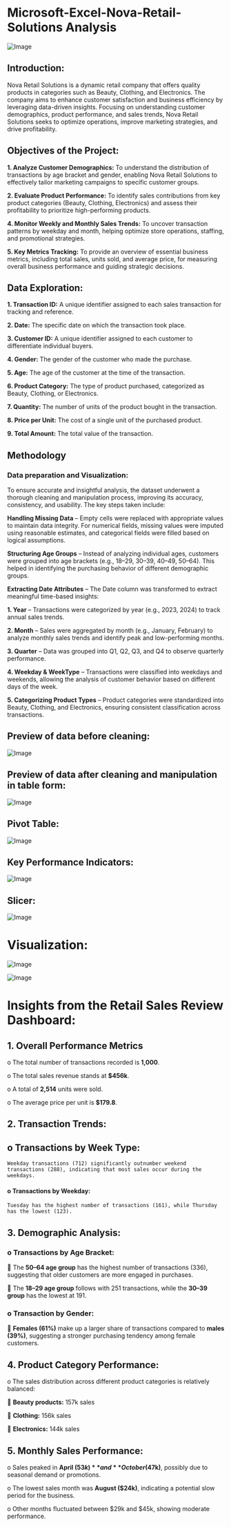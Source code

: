 # Microsoft-Excel-Nova-Retail-Solutions Analysis

![Image](https://github.com/user-attachments/assets/e519e819-7576-4270-b4f8-94cbe4ddc407)

## Introduction:

Nova Retail Solutions is a dynamic retail company that offers quality products in categories such as Beauty, Clothing, and Electronics. The company aims to enhance customer satisfaction and business efficiency by leveraging data-driven insights. Focusing on understanding customer demographics, product performance, and sales trends, Nova Retail Solutions seeks to optimize operations, improve marketing strategies, and drive profitability.


## Objectives of the Project:


**1.	Analyze Customer Demographics:** To understand the distribution of transactions by age bracket and gender, enabling Nova Retail Solutions to effectively tailor marketing campaigns to specific customer groups.


   
**2.	Evaluate Product Performance:** To identify sales contributions from key product categories (Beauty, Clothing, Electronics) and assess their profitability to prioritize high-performing products.
   
   
  
**4.	Monitor Weekly and Monthly Sales Trends:** To uncover transaction patterns by weekday and  month, helping optimize store operations, staffing, and promotional strategies.


	
**5.	Key Metrics Tracking:** To provide an overview of essential business metrics, including total sales, units sold, and average price, for measuring overall business performance and guiding strategic decisions.




## Data Exploration:

**1. Transaction ID:** A unique identifier assigned to each sales transaction for tracking and reference.
   
**2. Date:** The specific date on which the transaction took place.
   
**3. Customer ID:** A unique identifier assigned to each customer to differentiate individual buyers.
 
**4. Gender:**  The gender of the customer who made the purchase.

**5. Age:** The age of the customer at the time of the transaction.
 
**6. Product Category:** The type of product purchased, categorized as Beauty, Clothing, or Electronics.

**7. Quantity:** The number of units of the product bought in the transaction.
 
**8. Price per Unit:** The cost of a single unit of the purchased product.
   
**9. Total Amount:**  The total value of the transaction.


## Methodology

### Data preparation and Visualization:

To ensure accurate and insightful analysis, the dataset underwent a thorough cleaning and manipulation process, improving its accuracy, consistency, and usability. The key steps taken include:

**Handling Missing Data** – Empty cells were replaced with appropriate values to maintain data integrity. For numerical fields, missing values were imputed using reasonable estimates, and categorical fields were filled based on logical assumptions.

**Structuring Age Groups** – Instead of analyzing individual ages, customers were grouped into age brackets (e.g., 18–29, 30–39, 40–49, 50–64). This helped in identifying the purchasing behavior of different demographic groups.

**Extracting Date Attributes** – The Date column was transformed to extract meaningful time-based insights:

**1. Year** – Transactions were categorized by year (e.g., 2023, 2024) to track annual sales trends.
   
**2. Month** – Sales were aggregated by month (e.g., January, February) to analyze monthly sales trends and identify peak and low-performing months.
   
**3. Quarter** – Data was grouped into Q1, Q2, Q3, and Q4 to observe quarterly performance.
   
**4. Weekday & WeekType** – Transactions were classified into weekdays and weekends, allowing the analysis of customer behavior based on different days of the week.

**5. Categorizing Product Types** – Product categories were standardized into Beauty, Clothing, and Electronics, ensuring consistent classification across transactions.

 ## Preview of data before cleaning:

![Image](https://github.com/user-attachments/assets/819b708e-0fb7-4b17-ad69-0208b816cdfc)

## Preview of data after cleaning  and manipulation in table form:

![Image](https://github.com/user-attachments/assets/7397abde-d5f8-41ce-9d7d-09d8c6904206)

## Pivot Table:

![Image](https://github.com/user-attachments/assets/0646b273-4613-4a3c-b4af-9200a05521c0)

## Key Performance Indicators:

![Image](https://github.com/user-attachments/assets/f2a8f58a-00d0-40ef-bb96-ce4e8ac7f6d5)

## Slicer:

![Image](https://github.com/user-attachments/assets/513fe750-2203-4476-a516-700ad65ba967)

# Visualization:

![Image](https://github.com/user-attachments/assets/ee32cb25-2f52-4513-bb39-34d12cfd2b9c)




![Image](https://github.com/user-attachments/assets/2f8d670e-3552-4370-ad20-33198c12606d)



# Insights from the Retail Sales Review Dashboard:

## 1.	Overall Performance Metrics
   
o	The total number of transactions recorded is **1,000**.

o	The total sales revenue stands at **$456k**.

o	A total of **2,514** units were sold.

o	The average price per unit is **$179.8**.


## 2.	Transaction Trends:

## o	Transactions by Week Type:
	Weekday transactions (712) significantly outnumber weekend transactions (288), indicating that most sales occur during the weekdays.

#### o	Transactions by Weekday:
	Tuesday has the highest number of transactions (161), while Thursday has the lowest (123).

## 3.	Demographic Analysis:

### o	Transactions by Age Bracket:
	The **50–64 age group** has the highest number of transactions (336), suggesting that older customers are more engaged in purchases.

	The **18–29 age group** follows with 251 transactions, while the **30–39 group** has the lowest at 191.

### o	Transaction by Gender:

	**Females (61%)** make up a larger share of transactions compared to **males (39%)**, suggesting a stronger purchasing tendency among female customers.


## 4.	Product Category Performance:

o	The sales distribution across different product categories is relatively balanced:

	**Beauty products:** 157k sales

	**Clothing:** 156k sales

	**Electronics:** 144k sales


## 5.	Monthly Sales Performance:

o	Sales peaked in **April ($53k)** and **October ($47k)**, possibly due to seasonal demand or promotions.

o	The lowest sales month was **August ($24k)**, indicating a potential slow period for the business.

o	Other months fluctuated between $29k and $45k, showing moderate performance.





